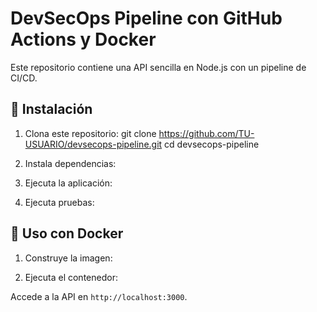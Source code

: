 # DevSecOps Pipeline con GitHub Actions y Docker

Este repositorio contiene una API sencilla en Node.js con un pipeline de CI/CD.

## 📌 Instalación

1. Clona este repositorio:
git clone https://github.com/TU-USUARIO/devsecops-pipeline.git cd devsecops-pipeline

2. Instala dependencias:


3. Ejecuta la aplicación:


4. Ejecuta pruebas:


## 📌 Uso con Docker
1. Construye la imagen:


2. Ejecuta el contenedor:


Accede a la API en `http://localhost:3000`.
